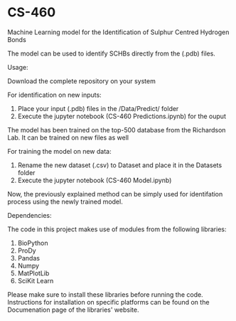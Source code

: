 # CS-460
Machine Learning model for the Identification of Sulphur Centred Hydrogen Bonds

The model can be used to identify SCHBs directly from the (.pdb) files. 

Usage:

Download the complete repository on your system

For identification on new inputs:

1. Place your input (.pdb) files in the /Data/Predict/ folder 
2. Execute the jupyter notebook (CS-460 Predictions.ipynb) for the ouput 

The model has been trained on the top-500 database from the Richardson Lab. It can be trained on new files as well

For training the model on new data:

1. Rename the new dataset (.csv) to Dataset and place it in the Datasets folder
2. Execute the jupyter notebook (CS-460 Model.ipynb)

Now, the previously explained method can be simply used for identifation process using the newly trained model.

Dependencies:

The code in this project makes use of modules from the following libraries:

1. BioPython
2. ProDy
3. Pandas
4. Numpy
5. MatPlotLib
6. SciKit Learn

Please make sure to install these libraries before running the code. Instructions for installation on specific platforms can be found on the Documenation page of the libraries' website.  
